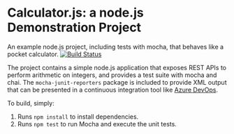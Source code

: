 Calculator.js: a node.js Demonstration Project
==============================================
An example node.js project, including tests with mocha, that behaves like
a pocket calculator. [![Build Status](https://dev.azure.com/nowackimichal-az400/AZ-400%20Project/_apis/build/status/mnowacki77-az400.calculator?branchName=master)](https://dev.azure.com/nowackimichal-az400/AZ-400%20Project/_build/latest?definitionId=3&branchName=master)

The project contains a simple node.js application that exposes REST APIs
to perform arithmetic on integers, and provides a test suite with mocha
and chai.  The `mocha-junit-reporters` package is included to provide XML
output that can be presented in a continuous integration tool like
[Azure DevOps](https://azure.com/devops).

To build, simply:

1. Runs `npm install` to install dependencies.
2. Runs `npm test` to run Mocha and execute the unit tests.

